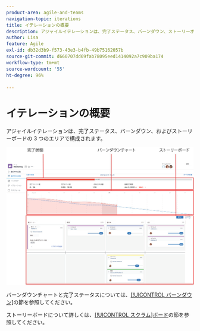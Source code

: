 ```yaml
---
product-area: agile-and-teams
navigation-topic: iterations
title: イテレーションの概要
description: アジャイルイテレーションは、完了ステータス、バーンダウン、ストーリーボードの 3 つのエリアで構成されます。
author: Lisa
feature: Agile
exl-id: db32d3b9-f573-43e3-b4fb-49b75162057b
source-git-commit: d660707dd69fab78095eed1414092a7c909ba174
workflow-type: tm+mt
source-wordcount: '55'
ht-degree: 96%

---
```


# イテレーションの概要

アジャイルイテレーションは、完了ステータス、バーンダウン、およびストーリーボードの 3 つのエリアで構成されます。

![](assets/agile-iteration-with-callouts.png)

バーンダウンチャートと完了ステータスについては、[[!UICONTROL バーンダウン]](../../../agile/use-scrum-in-an-agile-team/burndown/burndown.md)の節を参照してください。

ストーリーボードについて詳しくは、[[!UICONTROL スクラム]ボード](../../../agile/use-scrum-in-an-agile-team/scrum-board/scrum-board.md)の節を参照してください。
